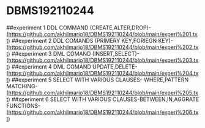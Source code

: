 # DBMS192110244
##experiment 1
DDL COMMAND (CREATE,ALTER,DROP)-(https://github.com/akhilmario18/DBMS192110244/blob/main/experi%201.txt)
##experiment 2
DDL COMANDS (PRIMERY KEY,FORIEGN KEY)-(https://github.com/akhilmario18/DBMS192110244/blob/main/experi%202.txt)
##experiment 3
DML COMAND (INSERT,SELECT)-(https://github.com/akhilmario18/DBMS192110244/blob/main/experi%203.txt)
##experiment 4
DML COMAND UPDATE,DELETE-(https://github.com/akhilmario18/DBMS192110244/blob/main/experi%204.txt)
##experiment 5
SELECT WITH VARIOUS CLAUSES- WHERE,PATTERN MATCHING-(https://github.com/akhilmario18/DBMS192110244/blob/main/experi%205.txt)
##xperiment 6
SELECT WITH VARIOUS CLAUSES-BETWEEN,IN,AGGRATE FUNCTIONS-(https://github.com/akhilmario18/DBMS192110244/blob/main/experi%206.txt)

